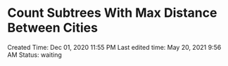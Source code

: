 # Count Subtrees With Max Distance Between Cities

Created Time: Dec 01, 2020 11:55 PM
Last edited time: May 20, 2021 9:56 AM
Status: waiting